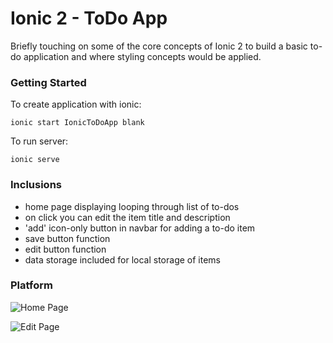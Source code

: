 # **Ionic 2 - ToDo App**

Briefly touching on some of the core concepts of Ionic 2 to build a basic to-do application and where styling concepts would be applied.

### Getting Started

To create application with ionic:
```
ionic start IonicToDoApp blank
```

To run server:
```
ionic serve
```

### Inclusions

- home page displaying looping through list of to-dos
- on click you can edit the item title and description
- 'add' icon-only button in navbar for adding a to-do item
- save button function
- edit button function
- data storage included for local storage of items

### Platform

![Home Page](https://lh3.googleusercontent.com/-XB2fefBZ-E4/WVGxv_UQp1I/AAAAAAAAAPo/OXAcvbcCn-AxHlZkl3TlU72jU8aBhzUPgCLcBGAs/s500/Screen+Shot+2017-06-27+at+11.13.57+am.png "Screen Shot 2017-06-27 at 11.13.57 am.png")


![Edit Page](https://lh3.googleusercontent.com/-Vd1YC0QQers/WVGyYN3Xe6I/AAAAAAAAAP0/Dcok7b6RVJwBvT-JOEOJP3MnTAzhdu-egCLcBGAs/s500/Screen+Shot+2017-06-27+at+11.14.12+am.png "Screen Shot 2017-06-27 at 11.14.12 am.png")
